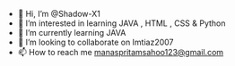 - 👋 Hi, I’m @Shadow-X1
- 👀 I’m interested in learning JAVA , HTML , CSS & Python
- 🌱 I’m currently learning JAVA
- 💞️ I’m looking to collaborate on Imtiaz2007
- 📫 How to reach me manaspritamsahoo123@gmail.com 

<!---
Shadow-X1/Shadow-X1 is a ✨ special ✨ repository because its `README.md` (this file) appears on your GitHub profile.
You can click the Preview link to take a look at your changes.
--->
